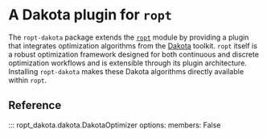 # A Dakota plugin for `ropt`

The `ropt-dakota` package extends the [`ropt`](https://tno-ropt.github.io/ropt/dev/)
module by providing a plugin that integrates optimization algorithms from the
[Dakota](https://dakota.sandia.gov/) toolkit.  `ropt` itself is a robust
optimization framework designed for both continuous and discrete optimization
workflows and is extensible through its plugin architecture. Installing
`ropt-dakota` makes these Dakota algorithms directly available within `ropt`.

## Reference

::: ropt_dakota.dakota.DakotaOptimizer
    options:
        members: False
